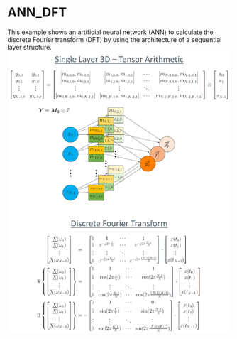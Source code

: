 # ANN_DFT
This example shows an artificial neural network (ANN) to calculate the discrete Fourier transform (DFT) by using the architecture of a sequential layer structure.
![ANN_DFT_Model](https://raw.githubusercontent.com/bueroingleuering/ANN_DFT/main/ANN_DFT.png)
